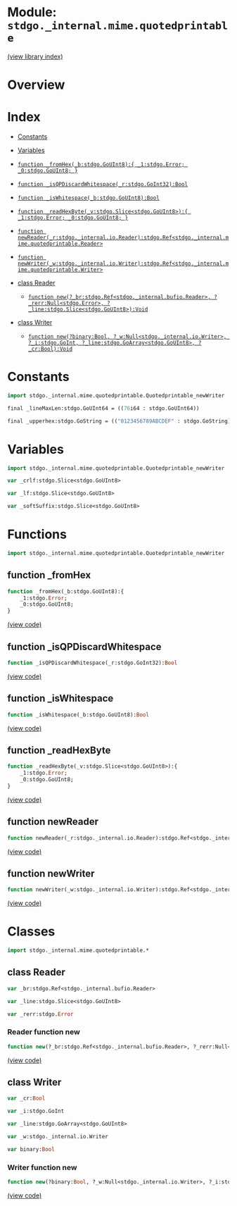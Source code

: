 # Module: `stdgo._internal.mime.quotedprintable`

[(view library index)](../../../stdgo.md)


# Overview


# Index


- [Constants](<#constants>)

- [Variables](<#variables>)

- [`function _fromHex(_b:stdgo.GoUInt8):{
	_1:stdgo.Error;
	_0:stdgo.GoUInt8;
}`](<#function-_fromhex>)

- [`function _isQPDiscardWhitespace(_r:stdgo.GoInt32):Bool`](<#function-_isqpdiscardwhitespace>)

- [`function _isWhitespace(_b:stdgo.GoUInt8):Bool`](<#function-_iswhitespace>)

- [`function _readHexByte(_v:stdgo.Slice<stdgo.GoUInt8>):{
	_1:stdgo.Error;
	_0:stdgo.GoUInt8;
}`](<#function-_readhexbyte>)

- [`function newReader(_r:stdgo._internal.io.Reader):stdgo.Ref<stdgo._internal.mime.quotedprintable.Reader>`](<#function-newreader>)

- [`function newWriter(_w:stdgo._internal.io.Writer):stdgo.Ref<stdgo._internal.mime.quotedprintable.Writer>`](<#function-newwriter>)

- [class Reader](<#class-reader>)

  - [`function new(?_br:stdgo.Ref<stdgo._internal.bufio.Reader>, ?_rerr:Null<stdgo.Error>, ?_line:stdgo.Slice<stdgo.GoUInt8>):Void`](<#reader-function-new>)

- [class Writer](<#class-writer>)

  - [`function new(?binary:Bool, ?_w:Null<stdgo._internal.io.Writer>, ?_i:stdgo.GoInt, ?_line:stdgo.GoArray<stdgo.GoUInt8>, ?_cr:Bool):Void`](<#writer-function-new>)

# Constants


```haxe
import stdgo._internal.mime.quotedprintable.Quotedprintable_newWriter
```


```haxe
final _lineMaxLen:stdgo.GoUInt64 = ((76i64 : stdgo.GoUInt64))
```


```haxe
final _upperhex:stdgo.GoString = (("0123456789ABCDEF" : stdgo.GoString))
```


# Variables


```haxe
import stdgo._internal.mime.quotedprintable.Quotedprintable_newWriter
```


```haxe
var _crlf:stdgo.Slice<stdgo.GoUInt8>
```


```haxe
var _lf:stdgo.Slice<stdgo.GoUInt8>
```


```haxe
var _softSuffix:stdgo.Slice<stdgo.GoUInt8>
```


# Functions


```haxe
import stdgo._internal.mime.quotedprintable.Quotedprintable_newWriter
```


## function \_fromHex


```haxe
function _fromHex(_b:stdgo.GoUInt8):{
	_1:stdgo.Error;
	_0:stdgo.GoUInt8;
}
```


[\(view code\)](<./Quotedprintable_newWriter.hx#L2>)


## function \_isQPDiscardWhitespace


```haxe
function _isQPDiscardWhitespace(_r:stdgo.GoInt32):Bool
```


[\(view code\)](<./Quotedprintable_newWriter.hx#L2>)


## function \_isWhitespace


```haxe
function _isWhitespace(_b:stdgo.GoUInt8):Bool
```


[\(view code\)](<./Quotedprintable_newWriter.hx#L2>)


## function \_readHexByte


```haxe
function _readHexByte(_v:stdgo.Slice<stdgo.GoUInt8>):{
	_1:stdgo.Error;
	_0:stdgo.GoUInt8;
}
```


[\(view code\)](<./Quotedprintable_newWriter.hx#L2>)


## function newReader


```haxe
function newReader(_r:stdgo._internal.io.Reader):stdgo.Ref<stdgo._internal.mime.quotedprintable.Reader>
```


[\(view code\)](<./Quotedprintable_newWriter.hx#L2>)


## function newWriter


```haxe
function newWriter(_w:stdgo._internal.io.Writer):stdgo.Ref<stdgo._internal.mime.quotedprintable.Writer>
```


[\(view code\)](<./Quotedprintable_newWriter.hx#L2>)


# Classes


```haxe
import stdgo._internal.mime.quotedprintable.*
```


## class Reader


```haxe
var _br:stdgo.Ref<stdgo._internal.bufio.Reader>
```


```haxe
var _line:stdgo.Slice<stdgo.GoUInt8>
```


```haxe
var _rerr:stdgo.Error
```


### Reader function new


```haxe
function new(?_br:stdgo.Ref<stdgo._internal.bufio.Reader>, ?_rerr:Null<stdgo.Error>, ?_line:stdgo.Slice<stdgo.GoUInt8>):Void
```


[\(view code\)](<./Quotedprintable_Reader.hx#L6>)


## class Writer


```haxe
var _cr:Bool
```


```haxe
var _i:stdgo.GoInt
```


```haxe
var _line:stdgo.GoArray<stdgo.GoUInt8>
```


```haxe
var _w:stdgo._internal.io.Writer
```


```haxe
var binary:Bool
```


### Writer function new


```haxe
function new(?binary:Bool, ?_w:Null<stdgo._internal.io.Writer>, ?_i:stdgo.GoInt, ?_line:stdgo.GoArray<stdgo.GoUInt8>, ?_cr:Bool):Void
```


[\(view code\)](<./Quotedprintable_Writer.hx#L8>)


